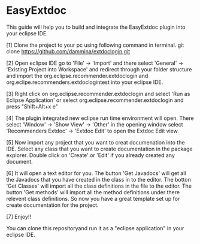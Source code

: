 EasyExtdoc
===========

This guide will help you to build and integrate the EasyExtdoc plugin into your eclipse IDE. 

[1] Clone the project to your pc using following command in terminal.
    git clone https://github.com/dammina/extdoclogin.git

[2] Open eclipse IDE go to 'File' -> 'Import' and there select 'General' -> 'Existing Project into Workspace' and redirect through your folder structure and import the org.eclipse.recommender.extdoclogin and org.eclipe.recommenders.extdoclogintest into your eclipse IDE.

[3] Right click on org.eclipse.recommender.extdoclogin and select 'Run as Eclipse Application' or select org.eclipse.recommender.extdoclogin and press "Shift+Alt+x e"

[4] The plugin integrated new eclipse run time environment will open. There select 'Window' -> 'Show View' -> 'Other' in the opening window select 'Recommenders Extdoc' -> 'Extdoc Edit' to open the Extdoc Edit view.

[5] Now import any project that you want to creat documenation into the IDE. Select any class that you want to create documentation in the package explorer. Double click on 'Create' or 'Edit' if you already created any document.

[6] It will open a text editor for you. The button 'Get Javadocs' will get all the Javadocs that you have created in the class in to the editor. The botton 'Get Classes' will import all the class definitions in the file to the editor. The button 'Get methods' will import all the method definitions under there relevent class definitions. So now you have a great template set up for create documentation for the project.

[7] Enjoy!!

You can clone this repositoryand run it as a "eclipse application" in your eclipse IDE.
